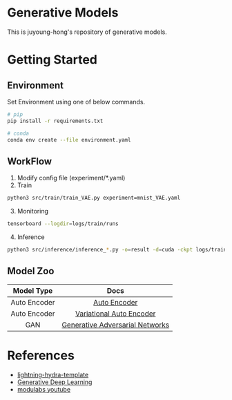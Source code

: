 # Generative Models

This is juyoung-hong's repository of generative models.

# Getting Started

## Environment

Set Environment using one of below commands.

```bash
# pip
pip install -r requirements.txt

# conda
conda env create --file environment.yaml
```

## WorkFlow

1. Modify config file (experiment/*.yaml)
2. Train
```bash
python3 src/train/train_VAE.py experiment=mnist_VAE.yaml
```
3. Monitoring
```bash
tensorboard --logdir=logs/train/runs
```
4. Inference
```bash
python3 src/inference/inference_*.py -o=result -d=cuda -ckpt logs/train/runs/2023-11-03_12-37-21/ckpt/model/epoch_29.pth
```

## Model Zoo

|Model Type|Docs|
|:---:|:---:|
|Auto Encoder|[Auto Encoder](docs/AutoEncoder.md)|
|Auto Encoder|[Variational Auto Encoder](docs/VariationalAutoEncoder.md)|
|GAN|[Generative Adversarial Networks](docs/GAN.md)|

# References

- [lightning-hydra-template](https://github.com/ashleve/lightning-hydra-template)
- [Generative Deep Learning](https://www.oreilly.com/library/view/generative-deep-learning/9781492041931/)
- [modulabs youtube](https://www.youtube.com/watch?v=vZdEGcLU_8U)
